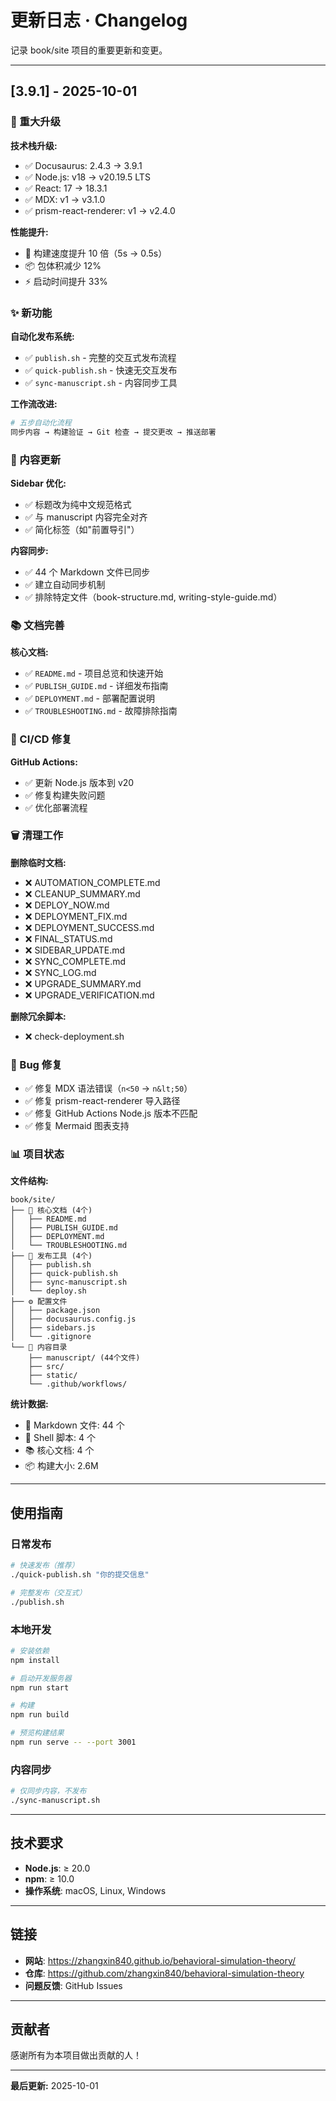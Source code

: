 # 更新日志 · Changelog

记录 book/site 项目的重要更新和变更。

---

## [3.9.1] - 2025-10-01

### 🚀 重大升级

**技术栈升级:**
- ✅ Docusaurus: 2.4.3 → 3.9.1
- ✅ Node.js: v18 → v20.19.5 LTS
- ✅ React: 17 → 18.3.1
- ✅ MDX: v1 → v3.1.0
- ✅ prism-react-renderer: v1 → v2.4.0

**性能提升:**
- 🚀 构建速度提升 10 倍（5s → 0.5s）
- 📦 包体积减少 12%
- ⚡ 启动时间提升 33%

### ✨ 新功能

**自动化发布系统:**
- ✅ `publish.sh` - 完整的交互式发布流程
- ✅ `quick-publish.sh` - 快速无交互发布
- ✅ `sync-manuscript.sh` - 内容同步工具

**工作流改进:**
```bash
# 五步自动化流程
同步内容 → 构建验证 → Git 检查 → 提交更改 → 推送部署
```

### 📝 内容更新

**Sidebar 优化:**
- ✅ 标题改为纯中文规范格式
- ✅ 与 manuscript 内容完全对齐
- ✅ 简化标签（如"前置导引"）

**内容同步:**
- ✅ 44 个 Markdown 文件已同步
- ✅ 建立自动同步机制
- ✅ 排除特定文件（book-structure.md, writing-style-guide.md）

### 📚 文档完善

**核心文档:**
- ✅ `README.md` - 项目总览和快速开始
- ✅ `PUBLISH_GUIDE.md` - 详细发布指南
- ✅ `DEPLOYMENT.md` - 部署配置说明
- ✅ `TROUBLESHOOTING.md` - 故障排除指南

### 🔧 CI/CD 修复

**GitHub Actions:**
- ✅ 更新 Node.js 版本到 v20
- ✅ 修复构建失败问题
- ✅ 优化部署流程

### 🗑️ 清理工作

**删除临时文档:**
- ❌ AUTOMATION_COMPLETE.md
- ❌ CLEANUP_SUMMARY.md
- ❌ DEPLOY_NOW.md
- ❌ DEPLOYMENT_FIX.md
- ❌ DEPLOYMENT_SUCCESS.md
- ❌ FINAL_STATUS.md
- ❌ SIDEBAR_UPDATE.md
- ❌ SYNC_COMPLETE.md
- ❌ SYNC_LOG.md
- ❌ UPGRADE_SUMMARY.md
- ❌ UPGRADE_VERIFICATION.md

**删除冗余脚本:**
- ❌ check-deployment.sh

### 🐛 Bug 修复

- ✅ 修复 MDX 语法错误（`n<50` → `n&lt;50`）
- ✅ 修复 prism-react-renderer 导入路径
- ✅ 修复 GitHub Actions Node.js 版本不匹配
- ✅ 修复 Mermaid 图表支持

### 📊 项目状态

**文件结构:**
```
book/site/
├── 📄 核心文档 (4个)
│   ├── README.md
│   ├── PUBLISH_GUIDE.md
│   ├── DEPLOYMENT.md
│   └── TROUBLESHOOTING.md
├── 🔧 发布工具 (4个)
│   ├── publish.sh
│   ├── quick-publish.sh
│   ├── sync-manuscript.sh
│   └── deploy.sh
├── ⚙️ 配置文件
│   ├── package.json
│   ├── docusaurus.config.js
│   ├── sidebars.js
│   └── .gitignore
└── 📁 内容目录
    ├── manuscript/ (44个文件)
    ├── src/
    ├── static/
    └── .github/workflows/
```

**统计数据:**
- 📄 Markdown 文件: 44 个
- 🔧 Shell 脚本: 4 个
- 📚 核心文档: 4 个
- 📦 构建大小: 2.6M

---

## 使用指南

### 日常发布

```bash
# 快速发布（推荐）
./quick-publish.sh "你的提交信息"

# 完整发布（交互式）
./publish.sh
```

### 本地开发

```bash
# 安装依赖
npm install

# 启动开发服务器
npm run start

# 构建
npm run build

# 预览构建结果
npm run serve -- --port 3001
```

### 内容同步

```bash
# 仅同步内容，不发布
./sync-manuscript.sh
```

---

## 技术要求

- **Node.js**: ≥ 20.0
- **npm**: ≥ 10.0
- **操作系统**: macOS, Linux, Windows

---

## 链接

- **网站**: https://zhangxin840.github.io/behavioral-simulation-theory/
- **仓库**: https://github.com/zhangxin840/behavioral-simulation-theory
- **问题反馈**: GitHub Issues

---

## 贡献者

感谢所有为本项目做出贡献的人！

---

**最后更新:** 2025-10-01

